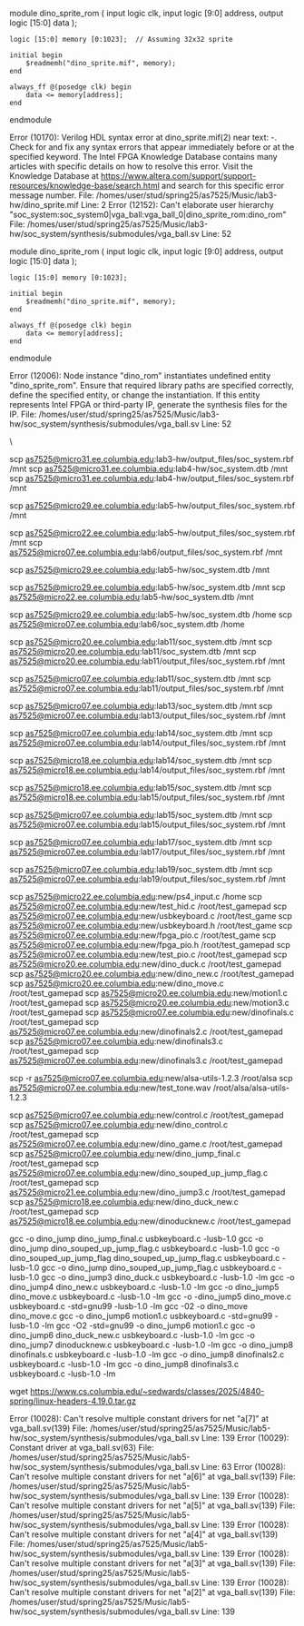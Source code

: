 module dino_sprite_rom (
    input  logic        clk,
    input  logic [9:0]  address,
    output logic [15:0] data
);

    logic [15:0] memory [0:1023];  // Assuming 32x32 sprite

    initial begin
        $readmemh("dino_sprite.mif", memory);
    end

    always_ff @(posedge clk) begin
        data <= memory[address];
    end
endmodule




Error (10170): Verilog HDL syntax error at dino_sprite.mif(2) near text: -. Check for and fix any syntax errors that appear immediately before or at the specified keyword. The Intel FPGA Knowledge Database contains many articles with specific details on how to resolve this error. Visit the Knowledge Database at https://www.altera.com/support/support-resources/knowledge-base/search.html and search for this specific error message number. File: /homes/user/stud/spring25/as7525/Music/lab3-hw/dino_sprite.mif Line: 2
Error (12152): Can't elaborate user hierarchy "soc_system:soc_system0|vga_ball:vga_ball_0|dino_sprite_rom:dino_rom" File: /homes/user/stud/spring25/as7525/Music/lab3-hw/soc_system/synthesis/submodules/vga_ball.sv Line: 52





module dino_sprite_rom (
    input  logic        clk,
    input  logic [9:0]  address,
    output logic [15:0] data
);

    logic [15:0] memory [0:1023];

    initial begin
        $readmemh("dino_sprite.mif", memory);
    end

    always_ff @(posedge clk) begin
        data <= memory[address];
    end
endmodule


Error (12006): Node instance "dino_rom" instantiates undefined entity "dino_sprite_rom". Ensure that required library paths are specified correctly, define the specified entity, or change the instantiation. If this entity represents Intel FPGA or third-party IP, generate the synthesis files for the IP. File: /homes/user/stud/spring25/as7525/Music/lab3-hw/soc_system/synthesis/submodules/vga_ball.sv Line: 52




\


scp as7525@micro31.ee.columbia.edu:lab3-hw/output_files/soc_system.rbf /mnt
scp as7525@micro31.ee.columbia.edu:lab4-hw/soc_system.dtb /mnt
scp as7525@micro31.ee.columbia.edu:lab4-hw/output_files/soc_system.rbf /mnt

scp as7525@micro29.ee.columbia.edu:lab5-hw/output_files/soc_system.rbf /mnt

scp as7525@micro22.ee.columbia.edu:lab5-hw/output_files/soc_system.rbf /mnt
scp as7525@micro07.ee.columbia.edu:lab6/output_files/soc_system.rbf /mnt


scp as7525@micro29.ee.columbia.edu:lab5-hw/soc_system.dtb /mnt

scp as7525@micro29.ee.columbia.edu:lab5-hw/soc_system.dtb /mnt
scp as7525@micro22.ee.columbia.edu:lab5-hw/soc_system.dtb /mnt


scp as7525@micro29.ee.columbia.edu:lab5-hw/soc_system.dtb /home
scp as7525@micro07.ee.columbia.edu:lab6/soc_system.dtb /home


scp as7525@micro20.ee.columbia.edu:lab11/soc_system.dtb /mnt
scp as7525@micro20.ee.columbia.edu:lab11/soc_system.dtb /mnt
scp as7525@micro20.ee.columbia.edu:lab11/output_files/soc_system.rbf /mnt


scp as7525@micro07.ee.columbia.edu:lab11/soc_system.dtb /mnt
scp as7525@micro07.ee.columbia.edu:lab11/output_files/soc_system.rbf /mnt

scp as7525@micro07.ee.columbia.edu:lab13/soc_system.dtb /mnt
scp as7525@micro07.ee.columbia.edu:lab13/output_files/soc_system.rbf /mnt

scp as7525@micro07.ee.columbia.edu:lab14/soc_system.dtb /mnt
scp as7525@micro07.ee.columbia.edu:lab14/output_files/soc_system.rbf /mnt

scp as7525@micro18.ee.columbia.edu:lab14/soc_system.dtb /mnt
scp as7525@micro18.ee.columbia.edu:lab14/output_files/soc_system.rbf /mnt

scp as7525@micro18.ee.columbia.edu:lab15/soc_system.dtb /mnt
scp as7525@micro18.ee.columbia.edu:lab15/output_files/soc_system.rbf /mnt


scp as7525@micro07.ee.columbia.edu:lab15/soc_system.dtb /mnt
scp as7525@micro07.ee.columbia.edu:lab15/output_files/soc_system.rbf /mnt

scp as7525@micro07.ee.columbia.edu:lab17/soc_system.dtb /mnt
scp as7525@micro07.ee.columbia.edu:lab17/output_files/soc_system.rbf /mnt

scp as7525@micro07.ee.columbia.edu:lab19/soc_system.dtb /mnt
scp as7525@micro07.ee.columbia.edu:lab19/output_files/soc_system.rbf /mnt

scp as7525@micro22.ee.columbia.edu:new/ps4_input.c /home
scp as7525@micro07.ee.columbia.edu:new/test_hid.c /root/test_gamepad
scp as7525@micro07.ee.columbia.edu:new/usbkeyboard.c /root/test_game
scp as7525@micro07.ee.columbia.edu:new/usbkeyboard.h /root/test_game
scp as7525@micro07.ee.columbia.edu:new/fpga_pio.c /root/test_game
scp as7525@micro07.ee.columbia.edu:new/fpga_pio.h /root/test_gamepad
scp as7525@micro07.ee.columbia.edu:new/test_pio.c /root/test_gamepad
scp as7525@micro20.ee.columbia.edu:new/dino_duck.c /root/test_gamepad
scp as7525@micro20.ee.columbia.edu:new/dino_new.c /root/test_gamepad
scp as7525@micro20.ee.columbia.edu:new/dino_move.c /root/test_gamepad
scp as7525@micro20.ee.columbia.edu:new/motion1.c /root/test_gamepad
scp as7525@micro20.ee.columbia.edu:new/motion3.c /root/test_gamepad
scp as7525@micro07.ee.columbia.edu:new/dinofinals.c /root/test_gamepad
scp as7525@micro07.ee.columbia.edu:new/dinofinals2.c /root/test_gamepad
scp as7525@micro07.ee.columbia.edu:new/dinofinals3.c /root/test_gamepad
scp as7525@micro07.ee.columbia.edu:new/dinofinals3.c /root/test_gamepad



scp -r as7525@micro07.ee.columbia.edu:new/alsa-utils-1.2.3 /root/alsa
scp as7525@micro07.ee.columbia.edu:new/test_tone.wav /root/alsa/alsa-utils-1.2.3


scp as7525@micro07.ee.columbia.edu:new/control.c /root/test_gamepad
scp as7525@micro07.ee.columbia.edu:new/dino_control.c /root/test_gamepad
scp as7525@micro07.ee.columbia.edu:new/dino_game.c /root/test_gamepad
scp as7525@micro07.ee.columbia.edu:new/dino_jump_final.c /root/test_gamepad
scp as7525@micro07.ee.columbia.edu:new/dino_souped_up_jump_flag.c /root/test_gamepad
scp as7525@micro21.ee.columbia.edu:new/dino_jump3.c /root/test_gamepad
scp as7525@micro18.ee.columbia.edu:new/dino_duck_new.c /root/test_gamepad
scp as7525@micro18.ee.columbia.edu:new/dinoducknew.c /root/test_gamepad

gcc -o dino_jump dino_jump_final.c usbkeyboard.c -lusb-1.0
gcc -o dino_jump dino_souped_up_jump_flag.c usbkeyboard.c -lusb-1.0
gcc -o dino_souped_up_jump_flag dino_souped_up_jump_flag.c usbkeyboard.c -lusb-1.0
gcc -o dino_jump dino_souped_up_jump_flag.c usbkeyboard.c -lusb-1.0
gcc -o dino_jump3 dino_duck.c usbkeyboard.c -lusb-1.0 -lm
gcc -o dino_jump4 dino_new.c usbkeyboard.c -lusb-1.0 -lm
gcc -o dino_jump5 dino_move.c usbkeyboard.c -lusb-1.0 -lm
gcc -o -dino_jump5 dino_move.c usbkeyboard.c -std=gnu99 -lusb-1.0 -lm
gcc -02 -o dino_move dino_move.c
gcc -o dino_jump6 motion1.c usbkeyboard.c -std=gnu99 -lusb-1.0 -lm
gcc -O2 -std=gnu99 -o dino_jump6 motion1.c
gcc -o dino_jump6 dino_duck_new.c usbkeyboard.c -lusb-1.0 -lm
gcc -o dino_jump7 dinoducknew.c usbkeyboard.c -lusb-1.0 -lm
gcc -o dino_jump8 dinofinals.c usbkeyboard.c -lusb-1.0 -lm
gcc -o dino_jump8 dinofinals2.c usbkeyboard.c -lusb-1.0 -lm
gcc -o dino_jump8 dinofinals3.c usbkeyboard.c -lusb-1.0 -lm

wget https://www.cs.columbia.edu/~sedwards/classes/2025/4840-spring/linux-headers-4.19.0.tar.gz

Error (10028): Can't resolve multiple constant drivers for net "a[7]" at vga_ball.sv(139) File: /homes/user/stud/spring25/as7525/Music/lab5-hw/soc_system/synthesis/submodules/vga_ball.sv Line: 139
Error (10029): Constant driver at vga_ball.sv(63) File: /homes/user/stud/spring25/as7525/Music/lab5-hw/soc_system/synthesis/submodules/vga_ball.sv Line: 63
Error (10028): Can't resolve multiple constant drivers for net "a[6]" at vga_ball.sv(139) File: /homes/user/stud/spring25/as7525/Music/lab5-hw/soc_system/synthesis/submodules/vga_ball.sv Line: 139
Error (10028): Can't resolve multiple constant drivers for net "a[5]" at vga_ball.sv(139) File: /homes/user/stud/spring25/as7525/Music/lab5-hw/soc_system/synthesis/submodules/vga_ball.sv Line: 139
Error (10028): Can't resolve multiple constant drivers for net "a[4]" at vga_ball.sv(139) File: /homes/user/stud/spring25/as7525/Music/lab5-hw/soc_system/synthesis/submodules/vga_ball.sv Line: 139
Error (10028): Can't resolve multiple constant drivers for net "a[3]" at vga_ball.sv(139) File: /homes/user/stud/spring25/as7525/Music/lab5-hw/soc_system/synthesis/submodules/vga_ball.sv Line: 139
Error (10028): Can't resolve multiple constant drivers for net "a[2]" at vga_ball.sv(139) File: /homes/user/stud/spring25/as7525/Music/lab5-hw/soc_system/synthesis/submodules/vga_ball.sv Line: 139
